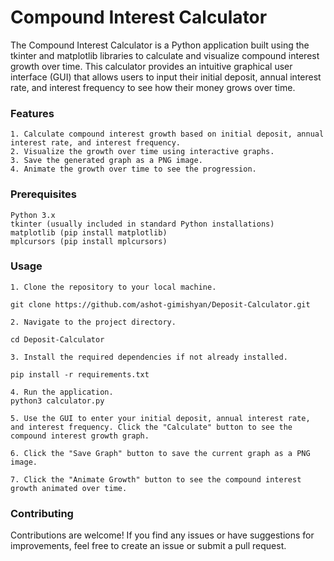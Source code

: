# Compound Interest Calculator

The Compound Interest Calculator is a Python application built using the tkinter and matplotlib libraries to calculate and visualize compound interest growth over time. This calculator provides an intuitive graphical user interface (GUI) that allows users to input their initial deposit, annual interest rate, and interest frequency to see how their money grows over time.

### Features

    1. Calculate compound interest growth based on initial deposit, annual interest rate, and interest frequency.
    2. Visualize the growth over time using interactive graphs.
    3. Save the generated graph as a PNG image.
    4. Animate the growth over time to see the progression.

### Prerequisites

    Python 3.x
    tkinter (usually included in standard Python installations)
    matplotlib (pip install matplotlib)
    mplcursors (pip install mplcursors)

### Usage

    1. Clone the repository to your local machine.

    git clone https://github.com/ashot-gimishyan/Deposit-Calculator.git

    2. Navigate to the project directory.
    
    cd Deposit-Calculator

    3. Install the required dependencies if not already installed.
    
    pip install -r requirements.txt

    4. Run the application.
    python3 calculator.py

    5. Use the GUI to enter your initial deposit, annual interest rate, and interest frequency. Click the "Calculate" button to see the compound interest growth graph.

    6. Click the "Save Graph" button to save the current graph as a PNG image.

    7. Click the "Animate Growth" button to see the compound interest growth animated over time.

### Contributing

Contributions are welcome! If you find any issues or have suggestions for improvements, feel free to create an issue or submit a pull request.
